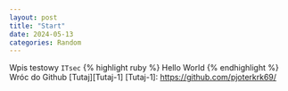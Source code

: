 ```yaml
---
layout: post
title: "Start"
date: 2024-05-13
categories: Random
---
```

Wpis testowy `ITsec`
{% highlight ruby %}
Hello World
{% endhighlight %}
Wróc do Github [Tutaj][Tutaj-1]
[Tutaj-1]: https://github.com/pjoterkrk69/

